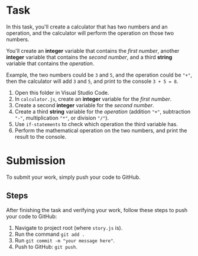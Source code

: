 # Task

In this task, you'll create a calculator that has two numbers and an operation, and the calculator will perform the operation on those two numbers.

You'll create an **integer** variable that contains the _first number_, another **integer** variable that contains the _second number_, and a third **string** variable that contains the _operation_.

Example, the two numbers could be `3` and `5`, and the operation could be `"+"`, then the calculator will add `3` and `5`, and print to the console `3 + 5 = 8`.

1. Open this folder in Visual Studio Code.
2. In `calculator.js`, create an **integer** variable for the _first number_.
3. Create a second **integer** variable for the _second number_.
4. Create a third **string** variable for the _operation_ (addition `"+"`, subtraction `"-"`, multiplication `"*"`, or division `"/"`).
5. Use `if-statements` to check which operation the third variable has.
6. Perform the mathematical operation on the two numbers, and print the result to the console.

# Submission

To submit your work, simply push your code to GitHub.

## Steps

After finishing the task and verifying your work, follow these steps to push your code to GitHub:

1. Navigate to project root (where `story.js` is).
2. Run the command `git add .`
3. Run `git commit -m "your message here"`.
4. Push to GitHub: `git push`.
